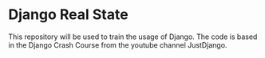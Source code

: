 # Django Real State
This repository will be used to train the usage of Django. The code is based in the Django Crash Course from the youtube channel JustDjango.
